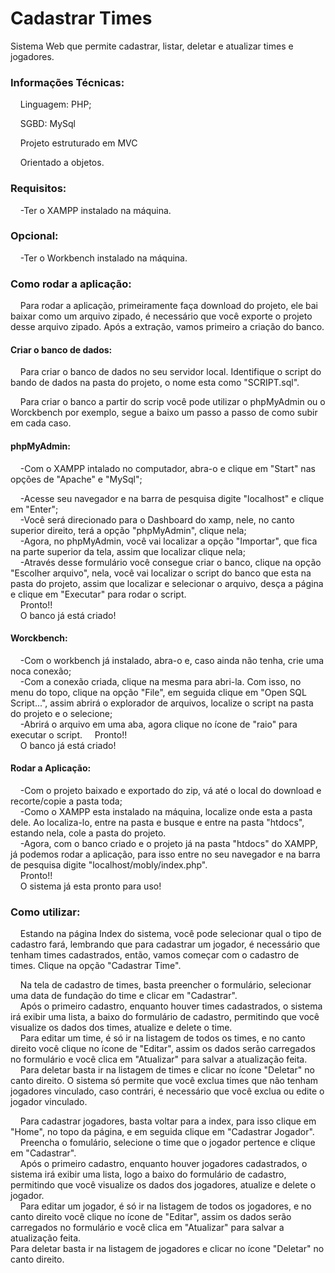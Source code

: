 # Cadastrar Times

Sistema Web que permite cadastrar, listar, deletar e atualizar times e jogadores.

<h3>Informações Técnicas:</h3>
<p>&nbsp&nbsp&nbsp&nbspLinguagem: PHP;<p>
<p>&nbsp&nbsp&nbsp&nbspSGBD: MySql </p>
<p>&nbsp&nbsp&nbsp&nbspProjeto estruturado em MVC </p>
<p>&nbsp&nbsp&nbsp&nbspOrientado a objetos.</p>
<h3>Requisitos:</h3>
<p>&nbsp&nbsp&nbsp&nbsp-Ter o XAMPP instalado na máquina.</p>
<h3>Opcional:</h3>
<p>&nbsp&nbsp&nbsp&nbsp-Ter o Workbench instalado na máquina.</p>
<h3>Como rodar a aplicação:</h3>
<p>&nbsp&nbsp&nbsp&nbspPara rodar a aplicação, primeiramente faça download do projeto, ele bai baixar como um arquivo zipado, é necessário que você exporte o projeto desse arquivo zipado. Após a extração, vamos primeiro a criação do banco.</p>
<h4>Criar o banco de dados:</h4>
<p>&nbsp&nbsp&nbsp&nbspPara criar o banco de dados no seu servidor local. Identifique o script do bando de dados na pasta do projeto, o nome esta como "SCRIPT.sql".</p>
<p>&nbsp&nbsp&nbsp&nbspPara criar o banco a partir do scrip você pode utilizar o phpMyAdmin ou o Worckbench por exemplo, segue a baixo um passo a passo de como subir em cada caso.</p>
<h4>phpMyAdmin:</h4>
<p>&nbsp&nbsp&nbsp&nbsp-Com o XAMPP intalado no computador, abra-o e clique em "Start" nas opções de "Apache" e "MySql";<br>
<p>&nbsp&nbsp&nbsp&nbsp-Acesse seu navegador e na barra de pesquisa digite "localhost" e clique em "Enter";<br>
&nbsp&nbsp&nbsp&nbsp-Você será direcionado para o Dashboard do xamp, nele, no canto superior direito, terá a opção "phpMyAdmin", clique nela;<br>
&nbsp&nbsp&nbsp&nbsp-Agora, no phpMyAdmin, você vai localizar a opção "Importar", que fica na parte superior da tela, assim que localizar clique nela;<br>
&nbsp&nbsp&nbsp&nbsp-Através desse formulário você consegue criar o banco, clique na opção "Escolher arquivo", nela, você vai localizar o script do banco que esta na pasta do projeto, assim que localizar e selecionar o arquivo, desça a página e clique em "Executar" para rodar o script.<br>
&nbsp&nbsp&nbsp&nbspPronto!!<br>
&nbsp&nbsp&nbsp&nbspO banco já está criado!</p>
<h4>Worckbench:</h4>
<p>&nbsp&nbsp&nbsp&nbsp-Com o workbench já instalado, abra-o e, caso ainda não tenha, crie uma noca conexão;<br>
&nbsp&nbsp&nbsp&nbsp-Com a conexão criada, clique na mesma para abri-la. Com isso, no menu do topo, clique na opção "File", em seguida clique em "Open SQL Script...", assim abrirá o explorador de arquivos, localize o script na pasta do projeto e o selecione;<br>
&nbsp&nbsp&nbsp&nbsp-Abrirá o arquivo em uma aba, agora clique no ícone de "raio" para executar o script.
&nbsp&nbsp&nbsp&nbspPronto!!<br>
&nbsp&nbsp&nbsp&nbspO banco já está criado!</p>
<h4>Rodar a Aplicação:</h4>
<p>&nbsp&nbsp&nbsp&nbsp-Com o projeto baixado e exportado do zip, vá até o local do download e recorte/copie a pasta toda;<br>
&nbsp&nbsp&nbsp&nbsp-Como o XAMPP esta instalado na máquina, localize onde esta a pasta dele. Ao localiza-lo, entre na pasta e busque e entre na pasta "htdocs", estando nela, cole a pasta do projeto.<br>
&nbsp&nbsp&nbsp&nbsp-Agora, com o banco criado e o projeto já na pasta "htdocs" do XAMPP, já podemos rodar a aplicação, para isso entre no seu navegador e na barra de pesquisa digite "localhost/mobly/index.php".<br>
&nbsp&nbsp&nbsp&nbspPronto!!<br>
&nbsp&nbsp&nbsp&nbspO sistema já esta pronto para uso!</p>
<h3>Como utilizar:</h3>
<p>&nbsp&nbsp&nbsp&nbspEstando na página Index do sistema, você pode selecionar qual o tipo de cadastro fará, lembrando que para cadastrar um jogador, é necessário que tenham times cadastrados, então, vamos começar com o cadastro de times. Clique na opção "Cadastrar Time".</p>
<p>&nbsp&nbsp&nbsp&nbspNa tela de cadastro de times, basta preencher o formulário, selecionar uma data de fundação do time e clicar em "Cadastrar".<br>
&nbsp&nbsp&nbsp&nbspApós o primeiro cadastro, enquanto houver times cadastrados, o sistema irá exibir uma lista, a baixo do formulário de cadastro, permitindo que você visualize os dados dos times, atualize e delete o time.<br>
&nbsp&nbsp&nbsp&nbspPara editar um time, é só ir na listagem de todos os times, e no canto direito você clique no ícone de "Editar", assim os dados serão carregados no formulário e você clica em "Atualizar" para salvar a atualização feita.<br>
&nbsp&nbsp&nbsp&nbspPara deletar basta ir na listagem de times e clicar no ícone "Deletar" no canto direito. O sistema só permite que você exclua times que não tenham jogadores vinculado, caso contrári, é necessário que você exclua ou edite o jogador vinculado.</p>
<p>&nbsp&nbsp&nbsp&nbspPara cadastrar jogadores, basta voltar para a index, para isso clique em "Home", no topo da página, e em seguida clique em "Cadastrar Jogador".<br>
&nbsp&nbsp&nbsp&nbspPreencha o fomulário, selecione o time que o jogador pertence e clique em "Cadastrar".<br>
&nbsp&nbsp&nbsp&nbspApós o primeiro cadastro, enquanto houver jogadores cadastrados, o sistema irá exibir uma lista, logo a baixo do formulário de cadastro, permitindo que você visualize os dados dos jogadores, atualize e delete o jogador.<br>
&nbsp&nbsp&nbsp&nbspPara editar um jogador, é só ir na listagem de todos os jogadores, e no canto direito você clique no ícone de "Editar", assim os dados serão carregados no formulário e você clica em "Atualizar" para salvar a atualização feita.<br>
Para deletar basta ir na listagem de jogadores e clicar no ícone "Deletar" no canto direito.</p>
